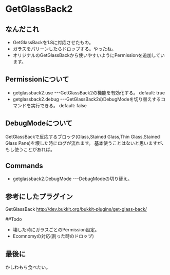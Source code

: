 # GetGlassBack2
## なんだこれ
- GetGlassBackを1.8に対応させたもの。
- ガラスをパリーンしたらドロップする。やったね。
- オリジナルのGetGlassBackから使いやすいようにPermissionを追加しています。
## Permissionについて
- getglassback2.use   ---GetGlassBack2の機能を有効化する。 default: true
- getglassback2.debug ---GetGlassBack2のDebugModeを切り替えするコマンドを実行できる。  default: false

## DebugModeについて
GetGlassBackで反応するブロック(Glass,Stained Glass,Thin Glass,Stained Glass Pane)を壊した時にログが流れます。
基本使うことはないと思いますが、もし使うことがあれば。

## Commands
- getglassback2.DebugMode  ---DebugModeの切り替え。

## 参考にしたプラグイン
GetGlassBack http://dev.bukkit.org/bukkit-plugins/get-glass-back/

##Todo
- 壊した時にガラスごとのPermission設定。
- Ecomnomyの対応(割った時のドロップ)

## 最後に
かしわもち食べたい。
